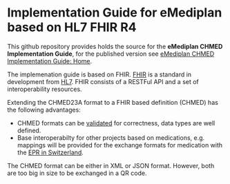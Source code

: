 # Implementation Guide for eMediplan based on HL7 FHIR R4 

This github repository provides holds the source for the **eMediplan CHMED Implementation Guide**, for the published version see 
[eMediplan CHMED Implementation Guide: Home](http://chmed.emediplan.ch/). 

The implemenation guide is based on FHIR. [FHIR](http://www.hl7.org/fhir) is a standard in development from [HL7](http://www.hl7.org/). FHIR consists of a RESTFul API and a set of interoperability resources. 

Extending the CHMED23A format to a FHIR based definition (CHMED) has the following advantages:
* CHMED formats can be [validated](http://build.fhir.org/validation.html) for correctness, data types are well defined. 
* Base interoperabilty for other projects based on medications, e.g. mappings will be provided for the exchange formats for medication with the [EPR in Switzerland](http://e-health-wiki.ch/index.php/Ehscda:CDA-CH-EMED_(specification)).

The CHMED format can be either in XML or JSON format. However, both are too big in size to be exchanged in a QR code. 
